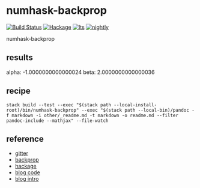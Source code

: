 numhask-backprop
================

[![Build
Status](https://travis-ci.org/tonyday567/numhask-backprop.svg)](https://travis-ci.org/tonyday567/numhask-backprop)
[![Hackage](https://img.shields.io/hackage/v/numhask-backprop.svg)](https://hackage.haskell.org/package/numhask-backprop)
[![lts](https://www.stackage.org/package/numhask-backprop/badge/lts)](http://stackage.org/lts/package/numhask-backprop)
[![nightly](https://www.stackage.org/package/numhask-backprop/badge/nightly)](http://stackage.org/nightly/package/numhask-backprop)

numhask-backprop

results
-------

alpha: -1.0000000000000024 beta: 2.0000000000000036

recipe
------

    stack build --test --exec "$(stack path --local-install-root)/bin/numhask-backprop" --exec "$(stack path --local-bin)/pandoc -f markdown -i other/_readme.md -t markdown -o readme.md --filter pandoc-include --mathjax" --file-watch

reference
---------

-   [gitter](https://gitter.im/haskell-backprop/Lobby)
-   [backprop](https://github.com/mstksg/backprop)
-   [hackage](https://hackage.haskell.org/package/backprop-0.2.3.0)
-   [blog
    code](https://github.com/mstksg/inCode/blob/master/code-samples/functional-models/model.hs)
-   [blog intro](https://backprop.jle.im/)

